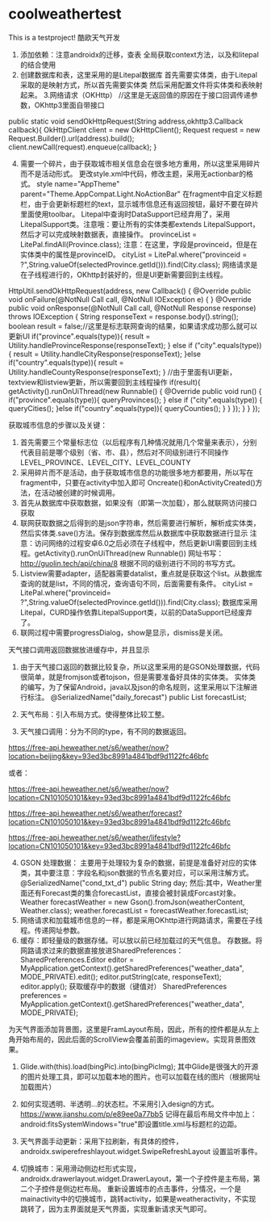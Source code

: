 # coolweathertest
This is a testproject!
酷欧天气开发
1. 添加依赖：注意androidx的迁移，查表
全局获取context方法，以及和litepal的结合使用 
2. 创建数据库和表，这里采用的是Litepal数据库
首先需要实体类，由于Litepal采取的是映射方式，所以首先需要实体类
然后采用配置文件将实体类和表映射起来。
3.网络请求（OKHttp）
//这里是无返回值的原因在于接口回调传递参数，OKhttp3里面自带接口

public static void sendOkHttpRequest(String address,okhttp3.Callback callback){
    OkHttpClient client = new OkHttpClient();
    Request request = new Request.Builder().url(address).build();
    client.newCall(request).enqueue(callback);
}

4. 需要一个碎片，由于获取城市相关信息会在很多地方重用，所以这里采用碎片而不是活动形式。
更改style.xml中代码，修改主题，采用无actionbar的格式。
style name="AppTheme" parent="Theme.AppCompat.Light.NoActionBar"
在fragment中自定义标题栏，由于会更新标题栏的text，显示城市信息还有返回按钮，最好不要在碎片里面使用toolbar。
Litepal中查询时DataSupport已经弃用了，采用LitepalSupport类。注意哦：要让所有的实体类都extends LitepalSupport，然后才可以完成映射数据表，直接操作。
provinceList = LitePal.findAll(Province.class);
注意：在这里，字段是provinceid，但是在实体类中的属性是provinceID。
cityList = LitePal.where("provinceid = ?",String.valueOf(selectedProvince.getId())).find(City.class);
网络请求是在子线程进行的，OKhttp封装好的，但是UI更新需要回到主线程。

HttpUtil.sendOkHttpRequest(address, new Callback() {
    @Override
    public void onFailure(@NotNull Call call, @NotNull IOException e) {
    }
    @Override
    public void onResponse(@NotNull Call call, @NotNull Response response) throws IOException {
        String responseText = response.body().string();
        boolean result = false;//这里是标志联网查询的结果，如果请求成功那么就可以更新UI
        if("province".equals(type)){
            result = Utility.handleProvinceResponse(responseText);
        } else if ("city".equals(type)) {
            result = Utility.handleCityResponse(responseText);
        }else if("country".equals(type)){
            result = Utility.handleCountyResponse(responseText);
        }
        //由于里面有UI更新，textview和listview更新，所以需要回到主线程操作
        if(result){
            getActivity().runOnUiThread(new Runnable() {
                @Override
                public void run() {
                    if("province".equals(type)){
                        queryProvinces();
                    } else if ("city".equals(type)) {
                        queryCities();
                    }else if("country".equals(type)){
                        queryCounties();
                    }
                }
            });
        }
    }
});

获取城市信息的步骤以及关键：
1.	首先需要三个常量标志位（以后程序有几种情况就用几个常量来表示），分别代表目前是哪个级别（省、市、县），然后对不同级别进行不同操作
LEVEL_PROVINCE、LEVEL_CITY、LEVEL_COUNTY
2.	采用碎片而不是活动，由于获取城市信息的功能很多地方都要用，所以写在fragment中，只要在activity中加入即可
Oncreate()和onActivityCreated()方法，在活动被创建的时候调用。
3.	首先从数据库中获取数据，如果没有（即第一次加载），那么就联网访问接口获取
4.	联网获取数据之后得到的是json字符串，然后需要进行解析，解析成实体类，然后实体类.save()方法。保存到数据库然后从数据库中获取数据进行显示
注意：访问网络的过程安卓6.0之后必须在子线程中，然后更新UI需要回到主线程。getActivity().runOnUiThread(new Runnable())
网址书写：http://guolin.tech/api/china/8
根据不同的级别进行不同的书写方式。
5.	Listview需要adapter，适配器需要datalist，重点就是获取这个list。从数据库查询的就是list，不同的情况，查询语句不同，后面需要有条件。
cityList = LitePal.where("provinceid= ?",String.valueOf(selectedProvince.getId())).find(City.class);
数据库采用Litepal，CURD操作依靠LitepalSupport类，以前的DataSupport已经废弃了。
6.	联网过程中需要progressDialog，show是显示，dismiss是关闭。


天气接口调用返回数据放进缓存中，并且显示
1.	由于天气接口返回的数据比较复杂，所以这里采用的是GSON处理数据，代码很简单，就是fromjson或者tojson，但是需要准备好具体的实体类。
实体类的编写，为了保留Android，java以及json的命名规则，这里采用以下注解进行标注。
@SerializedName("daily_forecast")
public List<Forecast> forecastList;
2.	天气布局：引入布局方式。使得整体比较工整。
 
3.	天气接口调用：分为不同的type，有不同的数据返回。

https://free-api.heweather.net/s6/weather/now?location=beijing&key=93ed3bc8991a4841bdf9d1122fc46bfc

或者：

https://free-api.heweather.net/s6/weather/now?location=CN101050101&key=93ed3bc8991a4841bdf9d1122fc46bfc

 
https://free-api.heweather.net/s6/weather/forecast?location=CN101050101&key=93ed3bc8991a4841bdf9d1122fc46bfc

 
https://free-api.heweather.net/s6/weather/lifestyle?location=CN101050101&key=93ed3bc8991a4841bdf9d1122fc46bfc
 
4.	GSON 处理数据：
主要用于处理较为复杂的数据，前提是准备好对应的实体类，其中要注意：字段名和json数据的节点名要对应，可以采用注解方式。
@SerializedName("cond_txt_d")
public String day;
然后:其中，Weather里面还有Forecast类的集合forecastList，直接会被封装成Forcast对象。
Weather forecastWeather = new Gson().fromJson(weatherContent, Weather.class);
weather.forecastList = forecastWeather.forecastList;
5.	网络请求和加载城市信息的一样，都是采用OKhttp进行网路请求，需要在子线程。传递网址参数。
6.	缓存：即轻量级的数据存储。可以放以前已经加载过的天气信息。
存数据。将网路请求过来的数据直接放进SharedPreferences：
SharedPreferences.Editor editor = MyApplication.getContext().getSharedPreferences("weather_data", MODE_PRIVATE).edit();
editor.putString(cate, responseText);
editor.apply();
获取缓存中的数据（键值对）
SharedPreferences preferences = MyApplication.getContext().getSharedPreferences("weather_data", MODE_PRIVATE);

为天气界面添加背景图，这里是FramLayout布局，因此，所有的控件都是从左上角开始布局的，因此后面的ScrollView会覆盖前面的imageview。实现背景图效果。
1.	Glide.with(this).load(bingPic).into(bingPicImg);
其中Glide是很强大的开源的图片处理工具，即可以加载本地的图片。也可以加载在线的图片（根据网址加载图片）
2.	如何实现透明、半透明…的状态栏。不采用引入design的方式。
https://www.jianshu.com/p/e89ee0a77bb5
记得在最后布局文件中加上：
 android:fitsSystemWindows="true"即设置title.xml与标题栏的边距。
 
3.	天气界面手动更新：采用下拉刷新，有具体的控件，androidx.swiperefreshlayout.widget.SwipeRefreshLayout
设置监听事件。
4.	切换城市：采用滑动侧边栏形式实现，androidx.drawerlayout.widget.DrawerLayout，第一个子控件是主布局，第二个子控件是侧边栏布局。
重新设置城市的点击事件，分情况，一个是mainactivity中的切换城市，跳转activity，如果是weatheractivity，不实现跳转了，因为主界面就是天气界面，实现重新请求天气即可。


